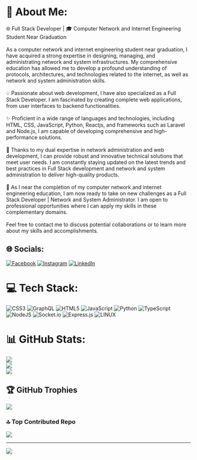 # 💫 About Me:
🌐 Full Stack Developer | 🎓 Computer Network and Internet Engineering Student Near Graduation<br><br>As a computer network and internet engineering student near graduation, I have acquired a strong expertise in designing, managing, and administrating network and system infrastructures. My comprehensive education has allowed me to develop a profound understanding of protocols, architectures, and technologies related to the internet, as well as network and system administration skills.<br><br>💡 Passionate about web development, I have also specialized as a Full Stack Developer. I am fascinated by creating complete web applications, from user interfaces to backend functionalities.<br><br>✨ Proficient in a wide range of languages and technologies, including HTML, CSS, JavaScript, Python, Reactjs, and frameworks such as Laravel and Node.js, I am capable of developing comprehensive and high-performance solutions.<br><br>🔗 Thanks to my dual expertise in network administration and web development, I can provide robust and innovative technical solutions that meet user needs. I am constantly staying updated on the latest trends and best practices in Full Stack development and network and system administration to deliver high-quality products.<br><br>🚀 As I near the completion of my computer network and internet engineering education, I am now ready to take on new challenges as a Full Stack Developer | Network and System Administrator. I am open to professional opportunities where I can apply my skills in these complementary domains.<br><br>Feel free to contact me to discuss potential collaborations or to learn more about my skills and accomplishments.<br>


## 🌐 Socials:
[![Facebook](https://img.shields.io/badge/Facebook-%231877F2.svg?logo=Facebook&logoColor=white)](https://facebook.com/https://m.facebook.com/almeida.pascal) [![Instagram](https://img.shields.io/badge/Instagram-%23E4405F.svg?logo=Instagram&logoColor=white)](https://instagram.com/https://www.instagram.com/pascal_ayite/) [![LinkedIn](https://img.shields.io/badge/LinkedIn-%230077B5.svg?logo=linkedin&logoColor=white)](https://linkedin.com/in/https://www.linkedin.com/in/pascal-d-almeida-35400419a) 

# 💻 Tech Stack:
![CSS3](https://img.shields.io/badge/css3-%231572B6.svg?style=for-the-badge&logo=css3&logoColor=white) ![GraphQL](https://img.shields.io/badge/-GraphQL-E10098?style=for-the-badge&logo=graphql&logoColor=white) ![HTML5](https://img.shields.io/badge/html5-%23E34F26.svg?style=for-the-badge&logo=html5&logoColor=white) ![JavaScript](https://img.shields.io/badge/javascript-%23323330.svg?style=for-the-badge&logo=javascript&logoColor=%23F7DF1E) ![Python](https://img.shields.io/badge/python-3670A0?style=for-the-badge&logo=python&logoColor=ffdd54) ![TypeScript](https://img.shields.io/badge/typescript-%23007ACC.svg?style=for-the-badge&logo=typescript&logoColor=white) ![NodeJS](https://img.shields.io/badge/node.js-6DA55F?style=for-the-badge&logo=node.js&logoColor=white) ![Socket.io](https://img.shields.io/badge/Socket.io-black?style=for-the-badge&logo=socket.io&badgeColor=010101) ![Express.js](https://img.shields.io/badge/express.js-%23404d59.svg?style=for-the-badge&logo=express&logoColor=%2361DAFB) ![LINUX](https://img.shields.io/badge/Linux-FCC624?style=for-the-badge&logo=linux&logoColor=black)
# 📊 GitHub Stats:
![](https://github-readme-stats.vercel.app/api?username=reussite&theme=default&hide_border=false&include_all_commits=true&count_private=true)<br/>
![](https://github-readme-streak-stats.herokuapp.com/?user=reussite&theme=default&hide_border=false)<br/>
![](https://github-readme-stats.vercel.app/api/top-langs/?username=reussite&theme=default&hide_border=false&include_all_commits=true&count_private=true&layout=compact)

## 🏆 GitHub Trophies
![](https://github-profile-trophy.vercel.app/?username=reussite&theme=flat&no-frame=false&no-bg=false&margin-w=4)

### 🔝 Top Contributed Repo
![](https://github-contributor-stats.vercel.app/api?username=reussite&limit=5&theme=flat&combine_all_yearly_contributions=true)

---
[![](https://visitcount.itsvg.in/api?id=reussite&icon=0&color=1)](https://visitcount.itsvg.in)

<!-- Proudly created with GPRM ( https://gprm.itsvg.in ) -->
